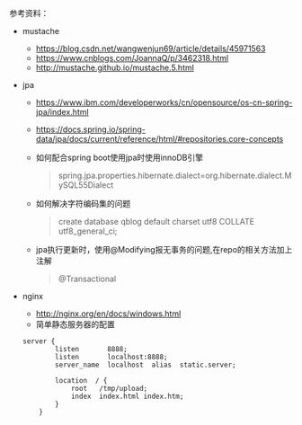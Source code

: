 参考资料：

- mustache
  - https://blog.csdn.net/wangwenjun69/article/details/45971563
  - https://www.cnblogs.com/JoannaQ/p/3462318.html
  - http://mustache.github.io/mustache.5.html
- jpa
  - https://www.ibm.com/developerworks/cn/opensource/os-cn-spring-jpa/index.html

  - https://docs.spring.io/spring-data/jpa/docs/current/reference/html/#repositories.core-concepts

  - 如何配合spring boot使用jpa时使用innoDB引擎
    > spring.jpa.properties.hibernate.dialect=org.hibernate.dialect.MySQL55Dialect
  - 如何解决字符编码集的问题
    > create database qblog default charset utf8 COLLATE utf8_general_ci;
  - jpa执行更新时，使用@Modifying报无事务的问题,在repo的相关方法加上注解
    > @Transactional
    
- nginx
  - http://nginx.org/en/docs/windows.html
  - 简单静态服务器的配置
  ```config
  server {
          listen       8888;
          listen       localhost:8888;
          server_name  localhost  alias  static.server;
  
          location  / {
              root   /tmp/upload;
              index  index.html index.htm;
          }
      }
  ```